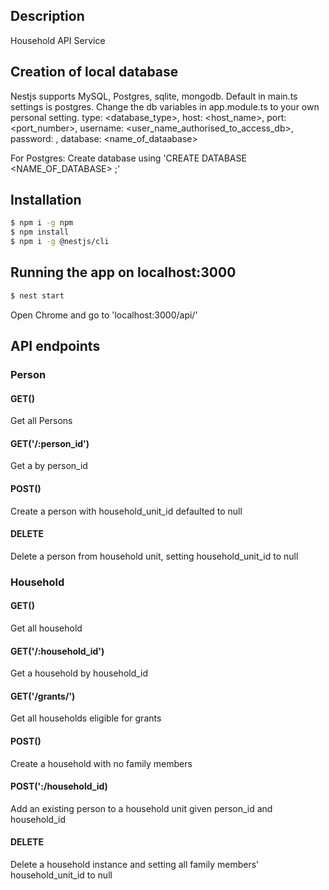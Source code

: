 ## Description

Household API Service

## Creation of local database

Nestjs supports MySQL, Postgres, sqlite, mongodb. Default in main.ts settings is postgres.
Change the db variables in app.module.ts to your own personal setting.
type: <database_type>,
host: <host_name>,
port: <port_number>,
username: <user_name_authorised_to_access_db>,
password: <password>,
database: <name_of_dataabase>

For Postgres:
Create database using 'CREATE DATABASE <NAME_OF_DATABASE> ;'

## Installation

```bash
$ npm i -g npm
$ npm install
$ npm i -g @nestjs/cli
```


## Running the app on localhost:3000

```bash
$ nest start
```

Open Chrome and go to 'localhost:3000/api/'


## API endpoints

### Person

#### GET()
Get all Persons

#### GET('/:person_id')
Get a by person_id

#### POST()
Create a person with household_unit_id defaulted to null

#### DELETE
Delete a person from household unit, setting household_unit_id to null

### Household

#### GET()
Get all household

#### GET('/:household_id')
Get a household by household_id

#### GET('/grants/')
Get all households eligible for grants

#### POST()
Create a household with no family members

#### POST(':/household_id)
Add an existing person to a household unit given person_id and household_id

#### DELETE
Delete a household instance and setting all family members' household_unit_id to null
